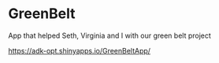 # GreenBelt
App that helped Seth, Virginia and I with our green belt project

https://adk-opt.shinyapps.io/GreenBeltApp/
